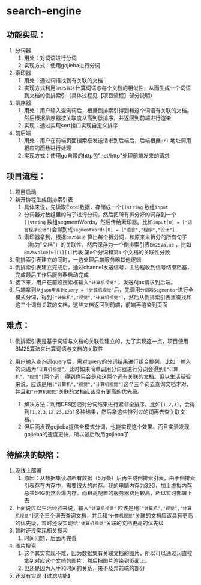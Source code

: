 # search-engine
## 功能实现：

1. 分词器
    1. 用处：对词语进行分词
    2. 实现方式：使用gojieba进行分词
2. 索印器
    1. 用处：通过词语找到有关联的文档
    2. 实现方式利用`BM25算法`计算词语与每个文档的相似性，从而生成一个词语到文档的倒排索引（具体过程见【项目流程】部分说明）
3. 排序器
    1. 用处：用户输入查询词后，根据倒排索引得到和这个词语有关联的文档。然后根据排序器按关联度从高到低排序，并返回到前端进行渲染
    2. 实现：通过实现sort接口实现自定义排序
4. 前后端
    1. 用处：用户在前端页面搜索框发送请求到后端后，后端根据`url` 地址调用相应的函数进行处理
    2. 实现方式：使用go自带的http包"net/http"处理前端发来的请求



## 项目流程：

1. 项目启动
2. 新开协程生成倒排索引表
    1. 具体来说，先读取Excel数据，存储成一个`[]string` 数组`input`
    2. 分词器对数组里的句子进行分词。然后把所有拆分好的词存到一个`[]string` 数组segmentWords，然后传给索印器。比如`input[0] = ["语言程序设计"]`会得到成`segmentWords[0] = ["语言","程序","设计"]`
    3. 索印器拿到，根据`bm25算法` 算出每个拆分词，和原来未拆分的所有句子（称为"文档"）的关联性，然后保存为一个倒排索引表`Bm25Value` ，比如`Bm25Value[0][1][1]`代表 第`0`个分词和第`1` 个文档的关联性分数
3. 倒排索引表建立的同时，一边处理后端服务器其他逻辑
4. 倒排索引表建立完成后，通过channel发送信号，主协程收到信号结束阻塞，完成最后工作后服务器启动完成
5. 接下来，用户在前段搜索框输入`"计算机视觉"` ，发送Ajax请求到后端。
6. 后端拿到`从json里拿到query = "计算机视觉"`后，先调用`分词器Segmenter`进行全模式分词，得到`["计算机","视觉","计算机视觉"]`，然后从倒排索引表里查找和这三个词有关联的文档，这些文档返回到前端，前端再渲染到页面



## 难点：

1. 倒排索引表是基于词语与文档的关联性建立的，为了实现这一点，项目使用BM25算法来计算词语与文档的关联性

2. 用户输入查询词query后，需对query的分词结果进行组合排列。比如：输入的词语为`“计算机视觉”`，此时如果简单调用分词器进行分词会得到`["计算机"，"视觉"]`两个词，得到也只会是和这两个词有关联的文档。但以生活经验来说，应该是用`["计算机","视觉","计算机视觉"]`这个三个词去查询文档才对，并且和`"计算机视觉"`关联的文档应该具有更高的优先级。

    1. 解决方法：利用DFS回溯对分词结果进行紧邻全排序。比如`[1,2,3]`，会得到`[1,2,3,12,23,123]`多种结果，然后拿这些排列过的词再去查关联文档。
    2. 但后面发现gojieba提供全模式分词，也能实现这个效果。而且实验发现gojieba的速度更快，所以最后改用gojieba了

    

## 待解决的缺陷：

1. 没线上部署
    1. 原因：从数据集读取所有数据（5万条）后再生成倒排索引表，由于倒排索引表存在内存中，需要很大的内存。我的电脑内存为32G，加上虚拟内存总共64G仍然会爆内存。而租高配置的服务器费用较高，所以暂时部署上去
2. 上面说过以生活经验来说，输入`"计算机视觉"` 应该是用`["计算机","视觉","计算机视觉"]`这个三个词去查询文档，并且和`"计算机视觉"`关联的文档应该具有更高的优先级，暂时还没实现给`"计算机视觉"`关联的文档更高的优先级
3. 暂时还没实现相关搜索
    1. 时间问题，后面再完善
4. 图片搜索
    1. 这个其实实现不难，因为数据集有关联文档的图片，所以可以通过`id`直接拿到对应这个文档的图片，然后把图片渲染到页面上。
    2. 但还是因为人手和时间的关系，来不及弄前端的部分
5. 还没有实现【过滤功能】
